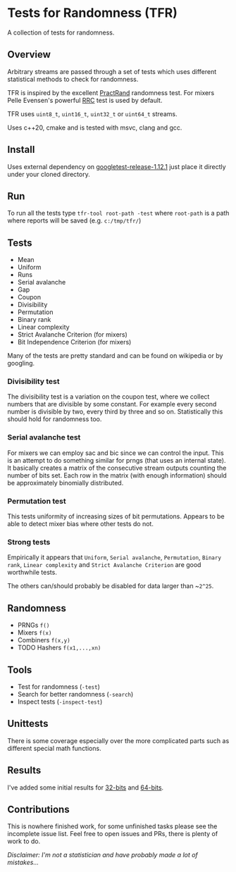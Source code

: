 # Tests for Randomness (TFR)

A collection of tests for randomness.

## Overview

Arbitrary streams are passed through a set of tests which uses different statistical methods to check for randomness.

TFR is inspired by the excellent [PractRand](https://pracrand.sourceforge.net/) randomness test. For mixers Pelle Evensen's powerful [RRC](http://mostlymangling.blogspot.com/2019/01/better-stronger-mixer-and-test-procedure.html) test is used by default.

TFR uses `uint8_t`, `uint16_t`, `uint32_t` or `uint64_t` streams.

Uses c++20, cmake and is tested with msvc, clang and gcc.

## Install
Uses external dependency on [googletest-release-1.12.1](https://github.com/google/googletest/releases/tag/release-1.12.1) just place it directly under your cloned directory.

## Run
To run all the tests type `tfr-tool root-path -test` where `root-path` is a path where reports will be saved (e.g. `c:/tmp/tfr/`)

## Tests
- Mean
- Uniform
- Runs
- Serial avalanche
- Gap
- Coupon
- Divisibility
- Permutation
- Binary rank
- Linear complexity
- Strict Avalanche Criterion (for mixers)
- Bit Independence Criterion (for mixers)

Many of the tests are pretty standard and can be found on wikipedia or by googling.

### Divisibility test
The divisibility test is a variation on the coupon test, where we collect numbers that are divisible by some constant. For example every second number is divisible by two, every third by three and so on. Statistically this should hold for randomness too.

### Serial avalanche test
For mixers we can employ sac and bic since we can control the input. This is an attempt to do something similar for prngs (that uses an internal state). It basically creates a matrix of the consecutive stream outputs counting the number of bits set. Each row in the matrix (with enough information) should be approximately binomially distributed.

### Permutation test
This tests uniformity of increasing sizes of bit permutations. Appears to be able to detect mixer bias where other tests do not.

### Strong tests
Empirically it appears that `Uniform`, `Serial avalanche`, `Permutation`, `Binary rank`, `Linear complexity` and `Strict Avalanche Criterion` are good worthwhile tests.

The others can/should probably be disabled for data larger than ~`2^25`.

## Randomness
- PRNGs `f()`
- Mixers `f(x)`
- Combiners `f(x,y)`
- TODO Hashers `f(x1,...,xn)`

## Tools
- Test for randomness (`-test`)
- Search for better randomness (`-search`)
- Inspect tests (`-inspect-test`)

## Unittests
There is some coverage especially over the more complicated parts such as different special math functions.

## Results
I've added some initial results for [32-bits](results/result_32.md) and [64-bits](results/result_64.md).

## Contributions
This is nowhere finished work, for some unfinished tasks please see the incomplete issue list. Feel free to open issues and PRs, there is plenty of work to do. 

_Disclaimer: I'm not a statistician and have probably made a lot of mistakes..._
